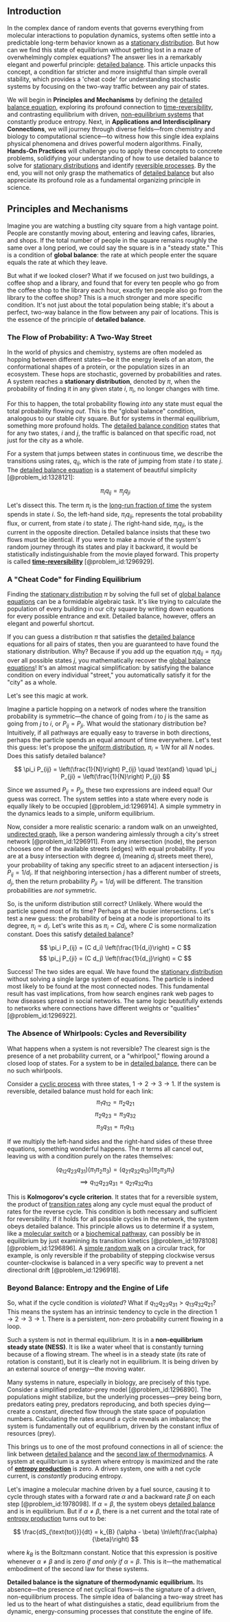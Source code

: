 ## Introduction
In the complex dance of random events that governs everything from molecular interactions to population dynamics, systems often settle into a predictable long-term behavior known as a [stationary distribution](@article_id:142048). But how can we find this state of equilibrium without getting lost in a maze of overwhelmingly complex equations? The answer lies in a remarkably elegant and powerful principle: [detailed balance](@article_id:145494). This article unpacks this concept, a condition far stricter and more insightful than simple overall stability, which provides a 'cheat code' for understanding stochastic systems by focusing on the two-way traffic between any pair of states.

We will begin in **Principles and Mechanisms** by defining the [detailed balance equation](@article_id:264527), exploring its profound connection to [time-reversibility](@article_id:273998), and contrasting equilibrium with driven, [non-equilibrium systems](@article_id:193362) that constantly produce entropy. Next, in **Applications and Interdisciplinary Connections**, we will journey through diverse fields—from chemistry and biology to computational science—to witness how this single idea explains physical phenomena and drives powerful modern algorithms. Finally, **Hands-On Practices** will challenge you to apply these concepts to concrete problems, solidifying your understanding of how to use detailed balance to solve for [stationary distributions](@article_id:193705) and identify [reversible processes](@article_id:276131). By the end, you will not only grasp the mathematics of [detailed balance](@article_id:145494) but also appreciate its profound role as a fundamental organizing principle in science.

## Principles and Mechanisms

Imagine you are watching a bustling city square from a high vantage point. People are constantly moving about, entering and leaving cafes, libraries, and shops. If the total number of people in the square remains roughly the same over a long period, we could say the square is in a "steady state." This is a condition of **global balance**: the rate at which people enter the square equals the rate at which they leave.

But what if we looked closer? What if we focused on just two buildings, a coffee shop and a library, and found that for every ten people who go from the coffee shop to the library each hour, exactly ten people also go from the library to the coffee shop? This is a much stronger and more specific condition. It's not just about the total population being stable; it's about a perfect, two-way balance in the flow between any pair of locations. This is the essence of the principle of **detailed balance**.

### The Flow of Probability: A Two-Way Street

In the world of physics and chemistry, systems are often modeled as hopping between different states—be it the energy levels of an atom, the conformational shapes of a protein, or the population sizes in an ecosystem. These hops are stochastic, governed by probabilities and rates. A system reaches a **stationary distribution**, denoted by $\pi$, when the probability of finding it in any given state $i$, $\pi_i$, no longer changes with time.

For this to happen, the total probability flowing *into* any state must equal the total probability flowing *out*. This is the "global balance" condition, analogous to our stable city square. But for systems in thermal equilibrium, something more profound holds. The [detailed balance condition](@article_id:264664) states that for any two states, $i$ and $j$, the traffic is balanced on that specific road, not just for the city as a whole.

For a system that jumps between states in continuous time, we describe the transitions using rates, $q_{ij}$, which is the rate of jumping from state $i$ to state $j$. The [detailed balance equation](@article_id:264527) is a statement of beautiful simplicity [@problem_id:1328121]:

$$ \pi_i q_{ij} = \pi_j q_{ji} $$

Let's dissect this. The term $\pi_i$ is the [long-run fraction of time](@article_id:268812) the system spends in state $i$. So, the left-hand side, $\pi_i q_{ij}$, represents the total probability flux, or current, from state $i$ to state $j$. The right-hand side, $\pi_j q_{ji}$, is the current in the opposite direction. Detailed balance insists that these two flows must be identical. If you were to make a movie of the system's random journey through its states and play it backward, it would be statistically indistinguishable from the movie played forward. This property is called **[time-reversibility](@article_id:273998)** [@problem_id:1296929].

### A "Cheat Code" for Finding Equilibrium

Finding the [stationary distribution](@article_id:142048) $\pi$ by solving the full set of [global balance equations](@article_id:271796) can be a formidable algebraic task. It's like trying to calculate the population of every building in our city square by writing down equations for every possible entrance and exit. Detailed balance, however, offers an elegant and powerful shortcut.

If you can guess a distribution $\pi$ that satisfies the [detailed balance](@article_id:145494) equations for all pairs of states, then you are guaranteed to have found the stationary distribution. Why? Because if you add up the equation $\pi_i q_{ij} = \pi_j q_{ji}$ over all possible states $j$, you mathematically recover the [global balance equations](@article_id:271796)! It's an almost magical simplification: by satisfying the balance condition on every individual "street," you automatically satisfy it for the "city" as a whole.

Let's see this magic at work.

Imagine a particle hopping on a network of nodes where the transition probability is symmetric—the chance of going from $i$ to $j$ is the same as going from $j$ to $i$, or $P_{ij} = P_{ji}$. What would the stationary distribution be? Intuitively, if all pathways are equally easy to traverse in both directions, perhaps the particle spends an equal amount of time everywhere. Let's test this guess: let's propose the [uniform distribution](@article_id:261240), $\pi_i = 1/N$ for all $N$ nodes. Does this satisfy detailed balance?

$$ \pi_i P_{ij} = \left(\frac{1}{N}\right) P_{ij} \quad \text{and} \quad \pi_j P_{ji} = \left(\frac{1}{N}\right) P_{ji} $$

Since we assumed $P_{ij} = P_{ji}$, these two expressions are indeed equal! Our guess was correct. The system settles into a state where every node is equally likely to be occupied [@problem_id:1296914]. A simple symmetry in the dynamics leads to a simple, uniform equilibrium.

Now, consider a more realistic scenario: a random walk on an unweighted, [undirected graph](@article_id:262541), like a person wandering aimlessly through a city's street network [@problem_id:1296911]. From any intersection (node), the person chooses one of the available streets (edges) with equal probability. If you are at a busy intersection with degree $d_i$ (meaning $d_i$ streets meet there), your probability of taking any specific street to an adjacent intersection $j$ is $P_{ij} = 1/d_i$. If that neighboring intersection $j$ has a different number of streets, $d_j$, then the return probability $P_{ji} = 1/d_j$ will be different. The transition probabilities are *not* symmetric.

So, is the uniform distribution still correct? Unlikely. Where would the particle spend most of its time? Perhaps at the busier intersections. Let's test a new guess: the probability of being at a node is proportional to its degree, $\pi_i \propto d_i$. Let's write this as $\pi_i = C d_i$, where $C$ is some normalization constant. Does this satisfy [detailed balance](@article_id:145494)?

$$ \pi_i P_{ij} = (C d_i) \left(\frac{1}{d_i}\right) = C $$
$$ \pi_j P_{ji} = (C d_j) \left(\frac{1}{d_j}\right) = C $$

Success! The two sides are equal. We have found the [stationary distribution](@article_id:142048) without solving a single large system of equations. The particle is indeed most likely to be found at the most connected nodes. This fundamental result has vast implications, from how search engines rank web pages to how diseases spread in social networks. The same logic beautifully extends to networks where connections have different weights or "qualities" [@problem_id:1296922].

### The Absence of Whirlpools: Cycles and Reversibility

What happens when a system is not reversible? The clearest sign is the presence of a net probability current, or a "whirlpool," flowing around a closed loop of states. For a system to be in [detailed balance](@article_id:145494), there can be no such whirlpools.

Consider a [cyclic process](@article_id:145701) with three states, $1 \to 2 \to 3 \to 1$. If the system is reversible, detailed balance must hold for each link:
$$ \pi_1 q_{12} = \pi_2 q_{21} $$
$$ \pi_2 q_{23} = \pi_3 q_{32} $$
$$ \pi_3 q_{31} = \pi_1 q_{13} $$

If we multiply the left-hand sides and the right-hand sides of these three equations, something wonderful happens. The $\pi$ terms all cancel out, leaving us with a condition purely on the rates themselves:

$$ (q_{12} q_{23} q_{31}) (\pi_1 \pi_2 \pi_3) = (q_{21} q_{32} q_{13}) (\pi_2 \pi_3 \pi_1) $$
$$ \implies q_{12} q_{23} q_{31} = q_{21} q_{32} q_{13} $$

This is **Kolmogorov's cycle criterion**. It states that for a reversible system, the product of [transition rates](@article_id:161087) along any cycle must equal the product of rates for the reverse cycle. This condition is both necessary and sufficient for reversibility. If it holds for all possible cycles in the network, the system obeys detailed balance. This principle allows us to determine if a system, like a [molecular switch](@article_id:270073) or a [biochemical pathway](@article_id:184353), can possibly be in equilibrium by just examining its transition kinetics [@problem_id:1978108] [@problem_id:1296896]. A [simple random walk](@article_id:270169) on a circular track, for example, is only reversible if the probability of stepping clockwise versus counter-clockwise is balanced in a very specific way to prevent a net directional drift [@problem_id:1296918].

### Beyond Balance: Entropy and the Engine of Life

So, what if the cycle condition is *violated*? What if $q_{12}q_{23}q_{31} > q_{13}q_{32}q_{21}$? This means the system has an intrinsic tendency to cycle in the direction $1 \to 2 \to 3 \to 1$. There is a persistent, non-zero probability current flowing in a loop.

Such a system is not in thermal equilibrium. It is in a **non-equilibrium steady state (NESS)**. It is like a water wheel that is constantly turning because of a flowing stream. The wheel is in a steady state (its rate of rotation is constant), but it is clearly not in equilibrium. It is being driven by an external source of energy—the moving water.

Many systems in nature, especially in biology, are precisely of this type. Consider a simplified predator-prey model [@problem_id:1296890]. The populations might stabilize, but the underlying processes—prey being born, predators eating prey, predators reproducing, and both species dying—create a constant, directed flow through the state space of population numbers. Calculating the rates around a cycle reveals an imbalance; the system is fundamentally out of equilibrium, driven by the constant influx of resources (prey).

This brings us to one of the most profound connections in all of science: the link between [detailed balance](@article_id:145494) and the [second law of thermodynamics](@article_id:142238). A system at equilibrium is a system where entropy is maximized and the rate of **[entropy production](@article_id:141277)** is zero. A driven system, one with a net cycle current, is *constantly* producing entropy.

Let's imagine a molecular machine driven by a fuel source, causing it to cycle through states with a forward rate $\alpha$ and a backward rate $\beta$ on each step [@problem_id:1978098]. If $\alpha = \beta$, the system obeys [detailed balance](@article_id:145494) and is in equilibrium. But if $\alpha \neq \beta$, there is a net current and the total rate of [entropy production](@article_id:141277) turns out to be:

$$ \frac{dS_{\text{tot}}}{dt} = k_{B} (\alpha - \beta) \ln\left(\frac{\alpha}{\beta}\right) $$

where $k_B$ is the Boltzmann constant. Notice that this expression is positive whenever $\alpha \neq \beta$ and is zero *if and only if* $\alpha = \beta$. This is it—the mathematical embodiment of the second law for these systems.

**Detailed balance is the signature of thermodynamic equilibrium.** Its absence—the presence of net cyclical flows—is the signature of a driven, non-equilibrium process. The simple idea of balancing a two-way street has led us to the heart of what distinguishes a static, dead equilibrium from the dynamic, energy-consuming processes that constitute the engine of life.